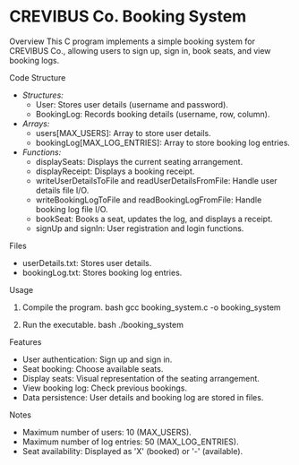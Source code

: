 # CREVIBUS Co. Booking System

Overview
This C program implements a simple booking system for CREVIBUS Co., allowing users to sign up, sign in, book seats, and view booking logs.

Code Structure
- *Structures:*
  - User: Stores user details (username and password).
  - BookingLog: Records booking details (username, row, column).
- *Arrays:*
  - users[MAX_USERS]: Array to store user details.
  - bookingLog[MAX_LOG_ENTRIES]: Array to store booking log entries.
- *Functions:*
  - displaySeats: Displays the current seating arrangement.
  - displayReceipt: Displays a booking receipt.
  - writeUserDetailsToFile and readUserDetailsFromFile: Handle user details file I/O.
  - writeBookingLogToFile and readBookingLogFromFile: Handle booking log file I/O.
  - bookSeat: Books a seat, updates the log, and displays a receipt.
  - signUp and signIn: User registration and login functions.

Files
- userDetails.txt: Stores user details.
- bookingLog.txt: Stores booking log entries.

Usage
1. Compile the program.
   bash
   gcc booking_system.c -o booking_system
   
2. Run the executable.
   bash
   ./booking_system
   

Features
- User authentication: Sign up and sign in.
- Seat booking: Choose available seats.
- Display seats: Visual representation of the seating arrangement.
- View booking log: Check previous bookings.
- Data persistence: User details and booking log are stored in files.

 Notes
- Maximum number of users: 10 (MAX_USERS).
- Maximum number of log entries: 50 (MAX_LOG_ENTRIES).
- Seat availability: Displayed as 'X' (booked) or '-' (available).
